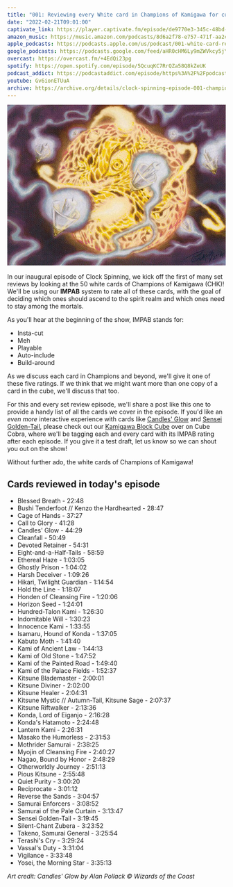 ```yaml
---
title: "001: Reviewing every White card in Champions of Kamigawa for cube"
date: "2022-02-21T09:01:00"
captivate_link: https://player.captivate.fm/episode/de9770e3-345c-48bd-834b-977d4b876fca
amazon_music: https://music.amazon.com/podcasts/8d6a2f78-e757-471f-aa2c-47afe84c72db/episodes/1c6a236e-3319-4ac3-8690-3e85e7b3e7d7/clock-spinning-001-white-card-review%E2%80%94champions-of-kamigawa
apple_podcasts: https://podcasts.apple.com/us/podcast/001-white-card-review-champions-of-kamigawa/id1611106302?i=1000553391611
google_podcasts: https://podcasts.google.com/feed/aHR0cHM6Ly9mZWVkcy5jYXB0aXZhdGUuZm0vY2xvY2stc3Bpbm5pbmcv/episode/ZGU5NzcwZTMtMzQ1Yy00OGJkLTgzNGItOTc3ZDRiODc2ZmNh?sa=X&ved=0CAgQuIEEahcKEwiA5pmKvsP2AhUAAAAAHQAAAAAQLA
overcast: https://overcast.fm/+4EdQi23pg
spotify: https://open.spotify.com/episode/5QcuqKC7RrQZa58Q8kZeUK
podcast_addict: https://podcastaddict.com/episode/https%3A%2F%2Fpodcasts.captivate.fm%2Fmedia%2Fb1d080a4-37d9-4bf8-8ef5-7b6560f35f5c%2Fclock-spinning-episode-001-champions-of-kamigawa-white.mp3&podcastId=3861161
youtube: Gv6ionETUuA
archive: https://archive.org/details/clock-spinning-episode-001-champions-of-kamigawa-white
---
```

![Candles' Glow art](./chk-5-candles-glow.jpg)

In our inaugural episode of Clock Spinning, we kick off the first of many set reviews by looking at the 50 white cards of Champions of Kamigawa (CHK)! We'll be using our **IMPAB** system to rate all of these cards, with the goal of deciding which ones should ascend to the spirit realm and which ones need to stay among the mortals.

As you'll hear at the beginning of the show, IMPAB stands for:

- Insta-cut
- Meh
- Playable
- Auto-include
- Build-around

As we discuss each card in Champions and beyond, we'll give it one of these five ratings. If we think that we might want more than one copy of a card in the cube, we'll discuss that too.

For this and every set review episode, we'll share a post like this one to provide a handy list of all the cards we cover in the episode. If you'd like an *even more* interactive experience with cards like [Candles' Glow](https://scryfall.com/card/chk/5/candles-glow)  and [Sensei Golden-Tail](https://scryfall.com/card/chk/44/sensei-golden-tail), please check out our [Kamigawa Block Cube](https://cubecobra.com/cube/overview/clock-spinning-chk) over on Cube Cobra, where we'll be tagging each and every card with its IMPAB rating after each episode. If you give it a test draft, let us know so we can shout you out on the show!

Without further ado, the white cards of Champions of Kamigawa!

## Cards reviewed in today's episode

- Blessed Breath - 22:48
- Bushi Tenderfoot // Kenzo the Hardhearted - 28:47
- Cage of Hands - 37:27
- Call to Glory - 41:28
- Candles' Glow - 44:29
- Cleanfall - 50:49
- Devoted Retainer - 54:31
- Eight-and-a-Half-Tails - 58:59
- Ethereal Haze - 1:03:05
- Ghostly Prison - 1:04:02
- Harsh Deceiver - 1:09:26
- Hikari, Twilight Guardian - 1:14:54
- Hold the Line - 1:18:07
- Honden of Cleansing Fire - 1:20:06
- Horizon Seed - 1:24:01
- Hundred-Talon Kami - 1:26:30
- Indomitable Will - 1:30:23
- Innocence Kami - 1:33:55
- Isamaru, Hound of Konda - 1:37:05
- Kabuto Moth - 1:41:40
- Kami of Ancient Law - 1:44:13
- Kami of Old Stone - 1:47:52
- Kami of the Painted Road - 1:49:40
- Kami of the Palace Fields - 1:52:37
- Kitsune Blademaster - 2:00:01
- Kitsune Diviner - 2:02:00
- Kitsune Healer - 2:04:31
- Kitsune Mystic // Autumn-Tail, Kitsune Sage - 2:07:37
- Kitsune Riftwalker - 2:13:36
- Konda, Lord of Eiganjo - 2:16:28
- Konda's Hatamoto - 2:24:48
- Lantern Kami - 2:26:31
- Masako the Humorless - 2:31:53
- Mothrider Samurai - 2:38:25
- Myojin of Cleansing Fire - 2:40:27
- Nagao, Bound by Honor - 2:48:29
- Otherworldly Journey - 2:51:13
- Pious Kitsune - 2:55:48
- Quiet Purity - 3:00:20
- Reciprocate - 3:01:12
- Reverse the Sands - 3:04:57
- Samurai Enforcers - 3:08:52
- Samurai of the Pale Curtain - 3:13:47
- Sensei Golden-Tail - 3:19:45
- Silent-Chant Zubera - 3:23:52
- Takeno, Samurai General - 3:25:54
- Terashi's Cry - 3:29:24
- Vassal's Duty - 3:31:04
- Vigilance - 3:33:48
- Yosei, the Morning Star - 3:35:13

_Art credit: Candles' Glow by Alan Pollack © Wizards of the Coast_